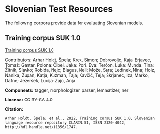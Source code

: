 # Slovenian Test Resources

The following corpora provide data for evaluating Slovenian models.

## Training corpus SUK 1.0

[Training corpus SUK 1.0](https://www.clarin.si/repository/xmlui/handle/11356/1747)

Contributors: Arhar Holdt, Špela; Krek, Simon; Dobrovoljc, Kaja; Erjavec,
Tomaž; Gantar, Polona; Čibej, Jaka; Pori, Eva; Terčon, Luka; Munda, Tina;
Žitnik, Slavko; Robida, Nejc; Blagus, Neli; Može, Sara; Ledinek, Nina; Holz,
Nanika; Zupan, Katja; Kuzman, Taja; Kavčič, Teja; Škrjanec, Iza; Marko, Dafne;
Jezeršek, Lucija; Zajc, Anja

**Components:** tagger, morphologizer, parser, lemmatizer, ner

**License:** CC BY-SA 4.0

**Citation:**

```
Arhar Holdt, Špela; et al., 2022, Training corpus SUK 1.0, Slovenian language resource repository CLARIN.SI, ISSN 2820-4042, http://hdl.handle.net/11356/1747. 
```
